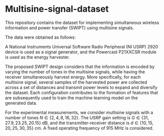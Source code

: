 # Multisine-signal-dataset
This repository contains the dataset for implementing simultaneous wireless information and power transfer (SWIPT) using multisine signals.

The data were obtained as follows:

A National Instruments Universal Software Radio Peripheral (NI USRP) 2920 device is used as a signal generator, and the Powercast P21XXCSR module is used as the energy harvester.

The proposed SWIPT design considers that the information is encoded by varying the number of tones in the multisine signals, while having the receiver simultaneously harvest energy. More specifically, for each multisine signal, several samples of the harvested power are collected across a set of distances and transmit power levels to expand and diversify the dataset. Each configuration contributes to the formation of features that are subsequently used to train the machine learning model on the generated data.

For the experimental measurements, we consider multisine signals with a number of tones $N \in \left\lbrace 2,4,8,16,32 \right\rbrace$. The USRP gain setting is $G \in \left\lbrace 31,27.9,23.25,20.15 \right\rbrace$ dB, and the transmitter-receiver distance is $d \in \left\lbrace 10,15,20,25,30,35 \right\rbrace$ cm. A fixed operating frequency of 915 MHz is considered.
